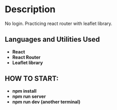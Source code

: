 <h1>Description</h1>
No login. Practicing react router with leaflet library.
<br />

<h2>Languages and Utilities Used</h2>

- <b>React</b>
- <b>React Router</b>
- <b>Leaflet library</b>

<h2>HOW TO START:</h2>

- <b>npm install</b>
- <b>npm run server</b>
- <b>npm run dev (another terminal)</b>
